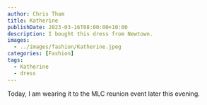 ```yaml
---
author: Chris Tham
title: Katherine
publishDate: 2023-03-16T08:00:00+10:00
description: I bought this dress from Newtown.
images:
  - ../images/fashion/Katherine.jpeg
categories: [Fashion]
tags:
  - Katherine
  - dress
---
```

Today, I am wearing it to the MLC reunion event later this evening.
